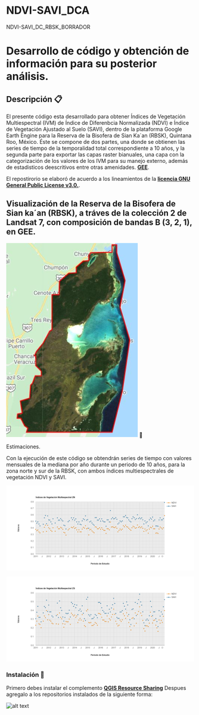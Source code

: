 # NDVI-SAVI_DCA
NDVI-SAVI_DC_RBSK_BORRADOR
# Desarrollo de código y obtención de información para su posterior análisis.

## Descripción 📋
El presente código esta desarrollado para obtener Índices de Vegetación Multiespectral (IVM) de Índice de Diferenbcia Normalizada (NDVI) e Índice de Vegetación Ajustado al Suelo (SAVI), dentro de la plataforma Google Earth Engine para la Reserva de la Bisofera de Sian Ka´an (RBSK), Quintana Roo, México. Éste se compone de dos partes, una donde se obtienen las series de tiempo de la temporalidad total correspondiente a 10 años, y la segunda parte para exportar las capas raster bianuales, una capa con la categorización de los valores de los IVM para su manejo externo, además de estadisticos deescritivos entre otras amenidades.   [**GEE**](https://developers.google.com/earth-engine/guides/getstarted?hl=en).

El repostirorio se elaboró de acuerdo a los lineamientos de la [**licencia GNU General Public License v3.0.**](https://choosealicense.com/licenses/gpl-3.0/).

## Visualización de la Reserva de la Bisofera de Sian ka´an (RBSK), a tráves de la colección 2 de Landsat 7, con composición de bandas B (3, 2, 1), en GEE.

![alt text](https://github.com/demostenesmx/NDVI-SAVI_DCA/blob/main/C02_B_3_2_1_RBSK.JPG) 📖

Estimaciones.

Con la ejecución de este código se obtendrán series de tiempo con valores mensuales de la mediana por año durante un periodo de 10 años, para la zona norte y sur de la RBSK, con ambos índices multiespectrales de vegetación NDVI y SAVI.

![alt text](https://github.com/demostenesmx/NDVI-SAVI_DCA/blob/main/IVM_ZN_NDVI-SAVI.png)

![alt text](https://github.com/demostenesmx/NDVI-SAVI_DCA/blob/main/IVM_ZS_NDVI-SAVI.png)

### Instalación 🔧
Primero debes instalar el complemento [**QGIS Resource Sharing**](http://qgis-contribution.github.io/QGIS-ResourceSharing/author/creating-repository.html)
Despues agregalo a los repositorios instalados de la siguiente forma:

![alt text](https://github.com/Krotalo25/qgis_estilos/blob/master/Mi%20video.gif)
